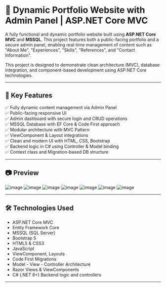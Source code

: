 # 🚀 Dynamic Portfolio Website with Admin Panel | ASP.NET Core MVC

A fully functional and dynamic portfolio website built using **ASP.NET Core MVC** and **MSSQL**. This project features both a public-facing portfolio and a secure admin panel, enabling real-time management of content such as "About Me", "Experiences", "Skills", "References", and "Contact Information".

This project is designed to demonstrate clean architecture (MVC), database integration, and component-based development using ASP.NET Core technologies.

---

## 🌟 Key Features

✅ Fully dynamic content management via Admin Panel  
✅ Public-facing responsive UI  
✅ Admin dashboard with secure login and CRUD operations  
✅ MSSQL Database with EF Core & Code First approach   
✅ Modular architecture with MVC Pattern  
✅ ViewComponent & Layout integrations  
✅ Clean and modern UI with HTML, CSS, Bootstrap  
✅ Backend logic in C# using Controller & Model binding  
✅ Context class and Migration-based DB structure

---

## 📷 Preview

![image](https://github.com/user-attachments/assets/099545a6-2dda-405f-81d3-b1b788ac9bfb)
![image](https://github.com/user-attachments/assets/29fbcd64-ec3d-4185-9796-d7bb7cf5b3fc) 
![image](https://github.com/user-attachments/assets/746f2ca0-f5a1-408d-ad48-354bd5f4d73f) 
![image](https://github.com/user-attachments/assets/5be706fa-85c7-4d20-8b5d-ee77112bf468) 
![image](https://github.com/user-attachments/assets/6a90e60e-841f-4412-8417-0b44235899d4) 
 ![image](https://github.com/user-attachments/assets/b6d12d26-0fac-4df5-9aa6-86e6d220b1d7) ![image](https://github.com/user-attachments/assets/00911662-90ea-42d1-85dc-524980097bbc)










---

## 🛠 Technologies Used

- ASP.NET Core MVC  
- Entity Framework Core  
- MSSQL (SQL Server)  
- Bootstrap 5  
- HTML5 & CSS3  
- JavaScript  
- ViewComponent, Layouts  
- Code First Migrations  
- Model - View - Controller Architecture
- Razor Views & ViewComponents 
- C# (.NET 6+) Backend logic and controllers       

---

